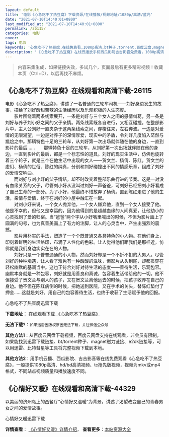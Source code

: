 ```yaml
---
layout: default
title: '电影《心急吃不了热豆腐》下载资源/在线播放/视频地址/1080p/高清/蓝光'
date: "2021-07-10T14:40:01+0800"
last_modified_at: "2021-07-10T14:40:01+0800"
permalink: /26115/
categories: 电影
cover:
tags: 电影
keywords: '心急吃不了热豆腐,在线免费看,1080p高清,bt种子,torrent,百度云盘,magnet,磁力链,迅雷下载资源'
description: '《心急吃不了热豆腐》在线云播放手机西瓜影院吉吉影音免费看，1080p高清bd/hd未删减完整版和tc抢先枪版，mkv/mp4格式，附带bt/torrent种子、magnet/磁力链、百度云盘、网盘资源迅雷下载链接'
---
```


>内容采集生成，如果链接失效，多试几个，页面最后有更多精彩视频！收藏本页（Ctrl+D)，以后再找不麻烦。


## 《心急吃不了热豆腐》在线观看和高清下载-26115

电影《心急吃不了热豆腐》，讲述了一名普通的三轮车司机&mdash;—刘好身边发生的故事，描绘了刘好酸甜苦辣的生活经历以及乐观积极的人生态度。<br />　　影片围绕着两条线索展开，一条是刘好与三个女人之间的感情纠葛，另一条是刘好与养子刘小好之间的父子亲情。两条线索既各自进行，又相互碰撞。在整部影片中，主人公刘好一直夹杂于这两条线索之间，穿梭往来，左右奔波。一边是对爱情的无限渴望，一边是对养子的深情厚爱，现实中的矛盾，令刘好几度陷入茫然与尴尬之中。那辆特色十足的三轮车，从刘好第一次出场就伴随在他的身边，一直到影片的最后&hellip;…　　那辆特色十足的三轮车，从刘好第一次出场就伴随在他的身边，一直到影片的最后，都是一个标志性的道具。刘好的现实生活中，仿佛也旋转着三个轮子，就是三个在他生活中出现的女人&mdash;—贺文兰、杨倩、陈红。贺文兰的虚幻、杨倩的世俗、陈红的纯真，分别和刘好碰撞出不同的情感乐章，组成了刘好的爱情交响曲。<br />　　而刘好与刘小好的父子情结，却不时改变着整部乐曲行进的节奏。这是一对没有血缘关系的父子，尽管刘小好从没叫过刘好一声爸爸，可刘好已经把刘小好看成了自己生命的一部分。为了小好，他最终不惜放弃了杨倩。直到陈红走进了他的生活，亲情与爱情，终于在刘好的小屋中融汇在一起。<br />　　对刘小好来说，一个女人抛弃他，一个女人嫌弃他，直到一个女人接受了他。他是不幸的，但他又是幸运的，因为他得到的是超越血缘的人间真爱，让他幼小的心灵找到了爱的归宿。当“爸爸”两个字从小好嘴里喊出的时候，不但为影片画上了圆满的句号，也为真善美画上了有力的注脚，让人的心灵当中，产生出强烈的震撼。<br />　　影片用朴实的手法，塑造了一个个既普通又各具特色的小人物。在他们身上，印刻着鲜明的生活烙印，布满了人性化的色彩。让人觉得他们距我们是那样近，仿佛就是我们身边实实在在的人物。<br />　　刘好只是一个普普通通的小人物，然而刘好却是一个不折不扣的大男人。尽管刘好的种种境遇，让人看了难免有一种酸酸的滋味，但影片从头到尾，却都贯穿在轻松幽默的基调当中。这也正符合刘好对待生活的态度——善待生活，乐观包容。幽默本身就是一种包容，刘好就是用善良和真诚，包容着生活带给他的一切。他不但接受了贺文兰与别人的孩子，又在贺文兰离他远去的时候，把孩子收养在自己的身边。他不但在陈红病倒的时候，把她送到医院，又在手术的关头，替陈红垫付了押金&hellip;…这就是刘好，用自己的包容善待生活，也终于收获了生活赋予他的回报。</p>


心急吃不了热豆腐迅雷下载

**下载地址**： [在线观看下载 《心急吃不了热豆腐》](https://www.993dy.com//vod-detail-id-22052.html) 


**无法下载?**：`如果迅雷因版权原因无法下载，关注微信公众号 `

**其他方法1**：从百度云网盘下载视频，百度云网盘支持在线观看，非会员有限制，如果能找到迅雷下载链接、bt/torrent种子、magnet磁力链接、e2dk链接等，可以用迅雷、比特彗星等工具将完整视频下载到本地。

**其他方法2**：用手机云播、西瓜影院、吉吉影音等在线免费观看《心急吃不了热豆腐》，一般提供1080p高清、hd/bd高清视频、tc抢先版视频，视频为mkv或mp4格式，不同站点视频质量和播放速度不同。


## 《心情好又暖》在线观看和高清下载-44329

以美丽的济州岛上的西餐厅“心情好又温暖”为背景，讲述了渴望改变自己的青春男女之间的爱情故事。<!---剧情end--->


心情好又暖迅雷下载

**详情查看**： [《心情好又暖》详情介绍](/movie/44329/)， **查看更多**：[本站资源大全](/movie/t/all/)

